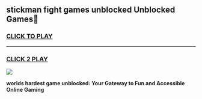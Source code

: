 
## stickman fight games unblocked Unblocked Games👋
<h3>
<a href="https://premium.freeplayer.one?title=stickman_fight_games_unblocked&ref=16F">CLICK TO PLAY</a></h3>
<hr>

<h3>
<a href="https://premium.freeplayer.one?title=stickman_fight_games_unblocked&ref=16F">CLICK 2 PLAY</a>
  
</h3>

<a href="https://premium.freeplayer.one?title=stickman_fight_games_unblocked&ref=16F/"><img src="https://clearcache.store/games.png"></a>


**worlds hardest game unblocked: Your Gateway to Fun and Accessible Online Gaming**
